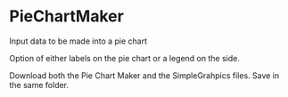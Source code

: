 # PieChartMaker
Input data to be made into a pie chart

Option of either labels on the pie chart or a legend on the side.

Download both the Pie Chart Maker and the SimpleGrahpics files.
Save in the same folder.

